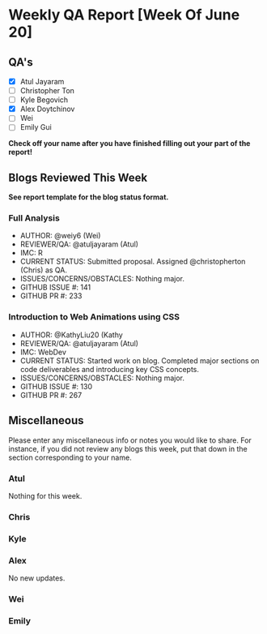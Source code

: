 # Weekly QA Report [Week Of June 20]

## QA's

- [x] Atul Jayaram
- [ ] Christopher Ton
- [ ] Kyle Begovich
- [X] Alex Doytchinov
- [ ] Wei
- [ ] Emily Gui

**Check off your name after you have finished filling out your part of the report!**

## Blogs Reviewed This Week 

**See report template for the blog status format.**

### Full Analysis

* AUTHOR: @weiy6 (Wei)
* REVIEWER/QA:  @atuljayaram (Atul)
* IMC: R
* CURRENT STATUS: Submitted proposal. Assigned @christopherton (Chris) as QA.
* ISSUES/CONCERNS/OBSTACLES: Nothing major.
* GITHUB ISSUE #: 141
* GITHUB PR #:  233

### Introduction to Web Animations using CSS

* AUTHOR: @KathyLiu20 (Kathy
* REVIEWER/QA:  @atuljayaram (Atul)
* IMC: WebDev
* CURRENT STATUS: Started work on blog. Completed major sections on code deliverables and introducing key CSS concepts.
* ISSUES/CONCERNS/OBSTACLES: Nothing major.
* GITHUB ISSUE #: 130
* GITHUB PR #:  267


## Miscellaneous 
Please enter any miscellaneous info or notes you would like to share. For instance, if you did not review any blogs this week, put that down in the section corresponding to your name.
 
### Atul

Nothing for this week.

### Chris

### Kyle

### Alex

No new updates.

### Wei

### Emily

